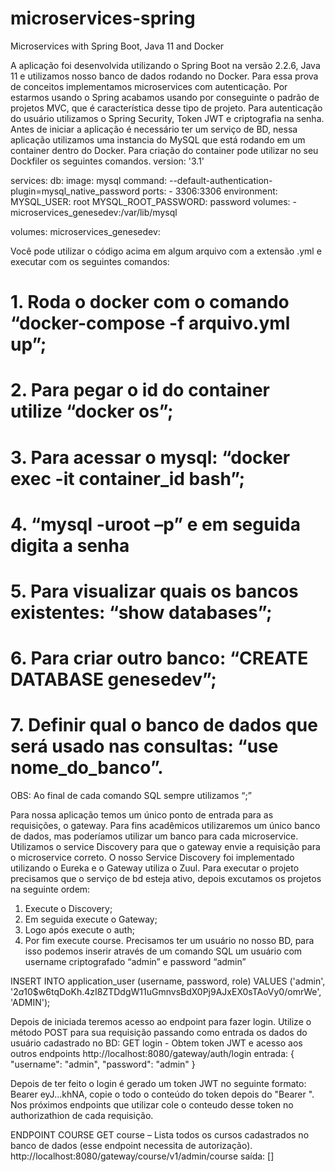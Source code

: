 # microservices-spring
Microservices with Spring Boot, Java 11 and Docker


A aplicação foi desenvolvida utilizando o Spring Boot na versão 2.2.6, Java 11 e utilizamos nosso banco de dados rodando no Docker. Para essa prova de conceitos implementamos microservices com autenticação.
Por estarmos usando o Spring acabamos usando por conseguinte o padrão de projetos MVC, que é característica desse tipo de projeto. Para autenticação do usuário utilizamos o Spring Security, Token JWT e criptografia na senha.
Antes de iniciar a aplicação é necessário ter um serviço de BD, nessa aplicação utilizamos uma instancia do MySQL que está rodando em um container dentro do Docker. Para criação do container pode utilizar no seu Dockfiler os seguintes comandos.
version: '3.1'

services:
  db:
    image: mysql
    command: --default-authentication-plugin=mysql_native_password
    ports:
      - 3306:3306
    environment:
      MYSQL_USER: root
      MYSQL_ROOT_PASSWORD: password
    volumes:
      - microservices_genesedev:/var/lib/mysql

volumes:
  microservices_genesedev:


Você pode utilizar o código acima em algum arquivo com a extensão .yml e executar com os seguintes comandos:
# 1. Roda o docker com o comando “docker-compose -f arquivo.yml up”;
# 2. Para pegar o id do container utilize “docker os”;
# 3. Para acessar o mysql: “docker exec -it container_id bash”;
# 4. “mysql -uroot –p” e em seguida digita a senha
# 5. Para visualizar quais os bancos existentes: “show databases”; 
# 6. Para criar outro banco: “CREATE DATABASE genesedev”;
# 7. Definir qual o banco de dados que será usado nas consultas: “use nome_do_banco”.

OBS: Ao final de cada comando SQL sempre utilizamos “;”

Para nossa aplicação temos um único ponto de entrada para as requisições, o gateway. Para fins acadêmicos utilizaremos um único banco de dados, mas poderíamos utilizar um banco para cada microservice. Utilizamos o service Discovery para que o gateway envie a requisição para o microservice correto.
O nosso Service Discovery foi implementado utilizando o Eureka e o Gateway utiliza o Zuul. 
Para executar o projeto precisamos que o serviço de bd esteja ativo, depois excutamos os projetos na seguinte ordem:
1.	Execute o Discovery;
2.	Em seguida execute o Gateway;
3.	Logo após execute o auth;
4.	Por fim execute course.
Precisamos ter um usuário no nosso BD, para isso podemos inserir através de um comando SQL um usuário com username criptografado “admin” e password “admin”

INSERT INTO application_user (username, password, role) VALUES ('admin', '$2a$10$w6tqDoKh.4zI8ZTDdgW11uGmnvsBdX0Pj9AJxEX0sTAoVy0/omrWe', 'ADMIN');


Depois de iniciada teremos acesso ao endpoint para fazer login. Utilize o método POST para sua requisição passando como entrada os dados do usuário cadastrado no BD:
GET login - Obtem token JWT e acesso aos outros endpoints
http://localhost:8080/gateway/auth/login 
entrada: 
{
    "username": "admin", 
    "password": "admin"
}

Depois de ter feito o login é gerado um token JWT no seguinte formato: Bearer eyJ...khNA, copie o todo o conteúdo do token depois do "Bearer ". Nos próximos endpoints que utilizar cole o conteudo desse token no authorizathion de cada requisição.

ENDPOINT COURSE
GET course – Lista todos os cursos cadastrados no banco de dados (esse endpoint necessita de autorização).
http://localhost:8080/gateway/course/v1/admin/course 
saída: 
[]


